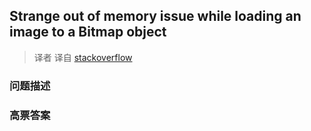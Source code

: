 ## Strange out of memory issue while loading an image to a Bitmap object

> 译者 译自 [stackoverflow](http://stackoverflow.com/questions/477572/strange-out-of-memory-issue-while-loading-an-image-to-a-bitmap-object) 

### 问题描述 

### 高票答案 


